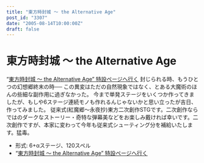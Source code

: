 ```yaml
---
title: "東方時封城 ～ the Alternative Age"
post_id: "3307"
date: "2005-08-14T10:00:00Z"
draft: false
---
```


# 東方時封城 ～ the Alternative Age

“[東方時封城 ～ the Alternative Age” 特設ページへ行く](/!/thA/) 封じられる時、もうひとつの幻想郷終末の時── この異変はただの自然現象ではなく、とある大魔術のほんの些細な副作用に過ぎなかった。 今まで単発ステージをいくつか作ってきましたが、もしや6ステージ連続モノも作れるんじゃないかと思い立ったが吉日、作ってみました。 従来式(紅魔郷～永夜抄)東方二次創作STGです。二次創作ならではのダークなストーリー・奇特な弾幕美などをお楽しみ戴ければ幸いです。二次創作ですが、本家に変わって今年も従来式シューティング分を補給いたします。猛毒。 

  * 形式: 6+αステージ、120スペル
  * “[東方時封城 ～ the Alternative Age” 特設ページへ行く](/!/thA/)
